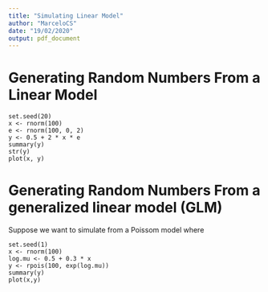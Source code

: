 ```yaml
---
title: "Simulating Linear Model"
author: "MarceloCS"
date: "19/02/2020"
output: pdf_document
---
```

# Generating Random Numbers From a Linear Model

```{r}
set.seed(20)
x <- rnorm(100)
e <- rnorm(100, 0, 2)
y <- 0.5 + 2 * x * e
summary(y)
str(y)
plot(x, y)
```

# Generating Random Numbers From a generalized linear model (GLM)

Suppose we want to simulate from a Poissom model where

```{r}
set.seed(1)
x <- rnorm(100)
log.mu <- 0.5 + 0.3 * x
y <- rpois(100, exp(log.mu))
summary(y)
plot(x,y)
```

